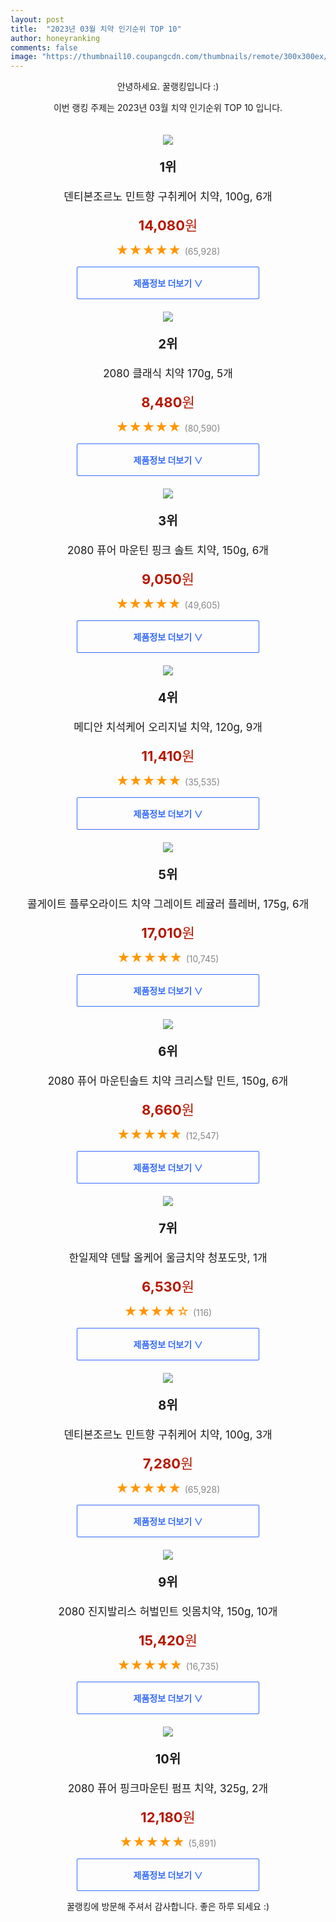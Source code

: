 ```yaml
---
layout: post
title:  "2023년 03월 치약 인기순위 TOP 10"
author: honeyranking
comments: false
image: "https://thumbnail10.coupangcdn.com/thumbnails/remote/300x300ex/image/retail/images/7438154553496989-2f2ab188-925b-4dbf-a2cc-0882fb0afad8.jpg"
---
```

<p style="text-align: center;">안녕하세요. 꿀랭킹입니다 :)</p>
<p style="text-align: center;">이번 랭킹 주제는 2023년 03월 치약 인기순위 TOP 10 입니다.</p><center><img src="https://thumbnail10.coupangcdn.com/thumbnails/remote/300x300ex/image/retail/images/7438154553496989-2f2ab188-925b-4dbf-a2cc-0882fb0afad8.jpg" style="margin-top:20px" /></center><p style="text-align: center; font-size: 20px"><b>1위</b></p><p style="text-align: center; font-size: 17px">덴티본조르노 민트향 구취케어 치약, 100g, 6개</p><p style="text-align: center;"><span style="color: #b61800; font-size: 22px;"><b>14,080</b>원</span></p><p style="text-align: center;"><span style="color: #ff9600; font-size: 20px;">★★★★★ </span><span style="color: #878787;">(65,928)</span></p><center><a href="https://link.coupang.com/a/R1ajX"><div style="font-size: 14px; display: inline-block; padding: 15px 90px; color: #346aff; border-radius: 2px; border: 1px solid #346aff; cursor: pointer;"><b>제품정보 더보기 &or;</b></div></a></center><center><img src="https://thumbnail7.coupangcdn.com/thumbnails/remote/300x300ex/image/retail/images/8059731101008142-93e98abd-d849-4a9d-9908-85faf7659fc6.jpg" style="margin-top:20px" /></center><p style="text-align: center; font-size: 20px"><b>2위</b></p><p style="text-align: center; font-size: 17px">2080 클래식 치약 170g, 5개</p><p style="text-align: center;"><span style="color: #b61800; font-size: 22px;"><b>8,480</b>원</span></p><p style="text-align: center;"><span style="color: #ff9600; font-size: 20px;">★★★★★ </span><span style="color: #878787;">(80,590)</span></p><center><a href="https://link.coupang.com/a/R1ajY"><div style="font-size: 14px; display: inline-block; padding: 15px 90px; color: #346aff; border-radius: 2px; border: 1px solid #346aff; cursor: pointer;"><b>제품정보 더보기 &or;</b></div></a></center><center><img src="https://thumbnail8.coupangcdn.com/thumbnails/remote/300x300ex/image/retail/images/7969342174512019-96c65267-e734-4bbc-96ac-3dcf69fdf0fb.png" style="margin-top:20px" /></center><p style="text-align: center; font-size: 20px"><b>3위</b></p><p style="text-align: center; font-size: 17px">2080 퓨어 마운틴 핑크 솔트 치약, 150g, 6개</p><p style="text-align: center;"><span style="color: #b61800; font-size: 22px;"><b>9,050</b>원</span></p><p style="text-align: center;"><span style="color: #ff9600; font-size: 20px;">★★★★★ </span><span style="color: #878787;">(49,605)</span></p><center><a href="https://link.coupang.com/a/R1ajZ"><div style="font-size: 14px; display: inline-block; padding: 15px 90px; color: #346aff; border-radius: 2px; border: 1px solid #346aff; cursor: pointer;"><b>제품정보 더보기 &or;</b></div></a></center><center><img src="https://thumbnail9.coupangcdn.com/thumbnails/remote/300x300ex/image/retail/images/7974871442560247-31ad93d5-3a88-40da-975e-88b5884f2371.png" style="margin-top:20px" /></center><p style="text-align: center; font-size: 20px"><b>4위</b></p><p style="text-align: center; font-size: 17px">메디안 치석케어 오리지널 치약, 120g, 9개</p><p style="text-align: center;"><span style="color: #b61800; font-size: 22px;"><b>11,410</b>원</span></p><p style="text-align: center;"><span style="color: #ff9600; font-size: 20px;">★★★★★ </span><span style="color: #878787;">(35,535)</span></p><center><a href="https://link.coupang.com/a/R1aj0"><div style="font-size: 14px; display: inline-block; padding: 15px 90px; color: #346aff; border-radius: 2px; border: 1px solid #346aff; cursor: pointer;"><b>제품정보 더보기 &or;</b></div></a></center><center><img src="https://thumbnail8.coupangcdn.com/thumbnails/remote/300x300ex/image/retail/images/8048172567550673-dee9dd77-a2de-4b00-b02f-cc1824370633.jpg" style="margin-top:20px" /></center><p style="text-align: center; font-size: 20px"><b>5위</b></p><p style="text-align: center; font-size: 17px">콜게이트 플루오라이드 치약 그레이트 레귤러 플레버, 175g, 6개</p><p style="text-align: center;"><span style="color: #b61800; font-size: 22px;"><b>17,010</b>원</span></p><p style="text-align: center;"><span style="color: #ff9600; font-size: 20px;">★★★★★ </span><span style="color: #878787;">(10,745)</span></p><center><a href="https://link.coupang.com/a/R1aj1"><div style="font-size: 14px; display: inline-block; padding: 15px 90px; color: #346aff; border-radius: 2px; border: 1px solid #346aff; cursor: pointer;"><b>제품정보 더보기 &or;</b></div></a></center><center><img src="https://thumbnail10.coupangcdn.com/thumbnails/remote/300x300ex/image/retail/images/8845199262474534-234ecd6e-9342-497e-a08f-f5d8c2db85b7.jpg" style="margin-top:20px" /></center><p style="text-align: center; font-size: 20px"><b>6위</b></p><p style="text-align: center; font-size: 17px">2080 퓨어 마운틴솔트 치약 크리스탈 민트, 150g, 6개</p><p style="text-align: center;"><span style="color: #b61800; font-size: 22px;"><b>8,660</b>원</span></p><p style="text-align: center;"><span style="color: #ff9600; font-size: 20px;">★★★★★ </span><span style="color: #878787;">(12,547)</span></p><center><a href="https://link.coupang.com/a/R1aj2"><div style="font-size: 14px; display: inline-block; padding: 15px 90px; color: #346aff; border-radius: 2px; border: 1px solid #346aff; cursor: pointer;"><b>제품정보 더보기 &or;</b></div></a></center><center><img src="https://thumbnail6.coupangcdn.com/thumbnails/remote/300x300ex/image/retail/images/2018/11/06/15/2/71124e3a-39c3-4310-bcfb-753dc872eb26.jpg" style="margin-top:20px" /></center><p style="text-align: center; font-size: 20px"><b>7위</b></p><p style="text-align: center; font-size: 17px">한일제약 덴탈 올케어 울금치약 청포도맛, 1개</p><p style="text-align: center;"><span style="color: #b61800; font-size: 22px;"><b>6,530</b>원</span></p><p style="text-align: center;"><span style="color: #ff9600; font-size: 20px;">★★★★☆ </span><span style="color: #878787;">(116)</span></p><center><a href="https://link.coupang.com/a/R1aj3"><div style="font-size: 14px; display: inline-block; padding: 15px 90px; color: #346aff; border-radius: 2px; border: 1px solid #346aff; cursor: pointer;"><b>제품정보 더보기 &or;</b></div></a></center><center><img src="https://thumbnail7.coupangcdn.com/thumbnails/remote/300x300ex/image/retail/images/1228265937594238-a5a670ac-fddb-4e4a-b9da-6776b9b27cb1.jpg" style="margin-top:20px" /></center><p style="text-align: center; font-size: 20px"><b>8위</b></p><p style="text-align: center; font-size: 17px">덴티본조르노 민트향 구취케어 치약, 100g, 3개</p><p style="text-align: center;"><span style="color: #b61800; font-size: 22px;"><b>7,280</b>원</span></p><p style="text-align: center;"><span style="color: #ff9600; font-size: 20px;">★★★★★ </span><span style="color: #878787;">(65,928)</span></p><center><a href="https://link.coupang.com/a/R1aj4"><div style="font-size: 14px; display: inline-block; padding: 15px 90px; color: #346aff; border-radius: 2px; border: 1px solid #346aff; cursor: pointer;"><b>제품정보 더보기 &or;</b></div></a></center><center><img src="https://thumbnail8.coupangcdn.com/thumbnails/remote/300x300ex/image/retail/images/193675472204569-b8682472-8444-4b60-a4fd-11517860eb6c.png" style="margin-top:20px" /></center><p style="text-align: center; font-size: 20px"><b>9위</b></p><p style="text-align: center; font-size: 17px">2080 진지발리스 허벌민트 잇몸치약, 150g, 10개</p><p style="text-align: center;"><span style="color: #b61800; font-size: 22px;"><b>15,420</b>원</span></p><p style="text-align: center;"><span style="color: #ff9600; font-size: 20px;">★★★★★ </span><span style="color: #878787;">(16,735)</span></p><center><a href="https://link.coupang.com/a/R1aj5"><div style="font-size: 14px; display: inline-block; padding: 15px 90px; color: #346aff; border-radius: 2px; border: 1px solid #346aff; cursor: pointer;"><b>제품정보 더보기 &or;</b></div></a></center><center><img src="https://thumbnail6.coupangcdn.com/thumbnails/remote/300x300ex/image/retail/images/7977759657539092-30410e9d-9842-4927-8b88-7fa3fb3a9bc2.png" style="margin-top:20px" /></center><p style="text-align: center; font-size: 20px"><b>10위</b></p><p style="text-align: center; font-size: 17px">2080 퓨어 핑크마운틴 펌프 치약, 325g, 2개</p><p style="text-align: center;"><span style="color: #b61800; font-size: 22px;"><b>12,180</b>원</span></p><p style="text-align: center;"><span style="color: #ff9600; font-size: 20px;">★★★★★ </span><span style="color: #878787;">(5,891)</span></p><center><a href="https://link.coupang.com/a/R1aj6"><div style="font-size: 14px; display: inline-block; padding: 15px 90px; color: #346aff; border-radius: 2px; border: 1px solid #346aff; cursor: pointer;"><b>제품정보 더보기 &or;</b></div></a></center><p style="text-align: center;">꿀랭킹에 방문해 주셔서 감사합니다. 좋은 하루 되세요 :)</p>